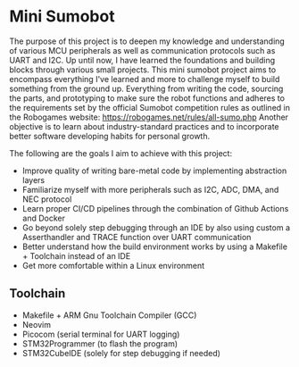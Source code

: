 # Mini Sumobot
The purpose of this project is to deepen my knowledge and understanding of various MCU peripherals as well as communication protocols such as UART and I2C.
Up until now, I have learned the foundations and building blocks through various small projects. This mini sumobot project aims to encompass everything I've learned and more
to challenge myself to build something from the ground up. Everything from writing the code, sourcing the parts, and prototyping to make sure the robot functions
and adheres to the requirements set by the official Sumobot competition rules as outlined in the Robogames website: https://robogames.net/rules/all-sumo.php
Another objective is to learn about industry-standard practices and to incorporate better software developing habits for personal growth.

The following are the goals I aim to achieve with this project:
* Improve quality of writing bare-metal code by implementing abstraction layers
* Familiarize myself with more peripherals such as I2C, ADC, DMA, and NEC protocol
* Learn proper CI/CD pipelines through the combination of Github Actions and Docker
* Go beyond solely step debugging through an IDE by also using custom a Asserthandler and TRACE function over UART communication
* Better understand how the build environment works by using a Makefile + Toolchain instead of an IDE
* Get more comfortable within a Linux environment

## Toolchain
* Makefile + ARM Gnu Toolchain Compiler (GCC)
* Neovim
* Picocom (serial terminal for UART logging)
* STM32Programmer (to flash the program)
* STM32CubeIDE (solely for step debugging if needed)
